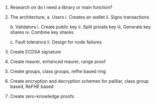 1. Research on do I need a library or main function?
2. The architecture,
   a. Users
   i. Creates an wallet
   ii. Signs transactions

    b. Validators
    i. Create public key
    ii. Split private key
    iii. Generate key shares
    iv. Combine key shares

    c. Fault tolerance
    ii. Design for node failures

3. Create ECDSA signature
4. Create maurer, enhanced maurer, range proof
5. Create groups, class groups, refhe based ring
6. Create encryption and decryption schemes for pailliar, class group based, ReFHE based
7. Create zero-knowledge proofs
